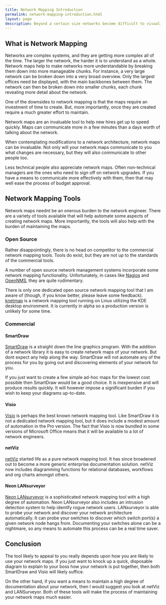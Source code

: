 ```yaml
---
title: Network Mapping Introduction
permalink: network-mapping-introduction.html
layout: page
description: Beyond a certain size networks become difficult to visualize without graphical aids. There are a number of tools to aid in the production of network maps. This article provides reasons why you should be interested in network mapping, as well as an overview of the available tools.
---
```

<h2>What is Network Mapping</h2><p>Networks are complex systems, and they are getting more complex all of the time. The larger the network, the harder it is to understand as a whole. Network maps help to make networks more understandable by breaking them down into more manageable chunks. For instance, a very large network can be broken down into a very broad overview. Only the largest offices need be displayed, with the main backbones between them. The network can then be broken down into smaller chunks, each chunk revealing more detail about the network.</p><p>One of the downsides to network mapping is that the maps require an investment of time to create. But, more importantly, once they are created require a much greater effort to maintain.</p><p>Network maps are an invaluable tool to help new hires get up to speed quickly. Maps can communicate more in a few minutes than a days worth of talking about the network.</p><p>When contemplating modifications to a network architecture, network maps can be invaluable. Not only will your network maps communicate to you what changes are necessary, but they will also communicate to other people too.</p><p>Less technical people also appreciate network maps. Often non-technical managers are the ones who need to sign off on network upgrades. If you have a means to communicate more effectively with them, then that may well ease the process of budget approval.</p><h2>Network Mapping Tools</h2><p>Network maps neednt be an onerous burden to the network engineer. There are a variety of tools available that will help automate some aspects of creating network maps. More importantly, the tools will also help with the burden of maintaining the maps.</p><h3>Open Source</h3><p>Rather disappointingly, there is no head on competitor to the commercial network mapping tools. Tools do exist, but they are not up to the standards of the commercial tools.</p><p>A number of open source network management systems incorporate some network mapping functionality. Unfortunately, in cases like <a href="http://www.nagios.org/">Nagios</a> and <a href="http://www.opennms.org/">OpenNMS</a>, they are quite rudimentary.</p><p>There is only one dedicated open source network mapping tool that I am aware of (though, if you know better, please leave some feedback). <a href="http://sourceforge.net/projects/knetmap/">knetmap</a> is a network mapping tool running on Linux utilizing the KDE desktop environment. It is currently in alpha so a production version is unlikely for some time.</p><h3>Commercial</h3><h4>SmartDraw</h4><p><a href="http://www.smartdraw.com/">SmartDraw</a> is a straight down the line graphics program. With the addition of a network library it is easy to create network maps of your network. But dont expect any help along the way. SmartDraw will not automate any of the process for you by going out and discovering elements of your network for you.</p><p>If you just want to create a few simple ad-hoc maps for the lowest cost possible then SmartDraw would be a good choice. It is inexpensive and will produce results quickly. It will however impose a significant burden if you wish to keep your diagrams up-to-date.</p><h4>Visio</h4><p><a href="http://office.microsoft.com/home/office.aspx?assetid=FX01085798">Visio</a> is perhaps the best known network mapping tool. Like SmartDraw it is not a dedicated network mapping tool, but it does include a modest amount of automation in the Pro version. The fact that Visio is now bundled in some versions of Microsoft Office means that it will be available to a lot of network engineers.</p><h4>netViz</h4><p><a href="http://www.netviz.com/">netViz</a> started life as a pure network mapping tool. It has since broadened out to become a more generic enterprise documentation solution. netViz now includes diagramming functions for relational databases, workflows and org charts amongst others.</p><h4>Neon LANsurveyor</h4><p><a href="http://www.neon.com/LSwin.html">Neon LANsurveyor</a> is a sophisticated network mapping tool with a high degree of automation. Neon LANsurveyor also includes an intrusion detection system to help identify rogue network users. LANsurveyor is able to probe your network and discover your network architecture automatically. It can probe your switches to discover which switch port(s) a given network node hangs from. Documenting your switches alone can be a nightmare, so any means to automate this process can be a real time saver.</p><h2>Conclusion</h2><p>The tool likely to appeal to you really depends upon how you are likely to use your network maps. If you just want to knock up a quick, disposable diagram to explain to your boss how your network is put together, then both SmartDraw and Visio will likely suffice.</p><p>On the other hand, if you want a means to maintain a high degree of documentation about your network, then I would suggest you look at netViz and LANSurveyor. Both of these tools will make the process of maintaining your network maps much easier.</p>

